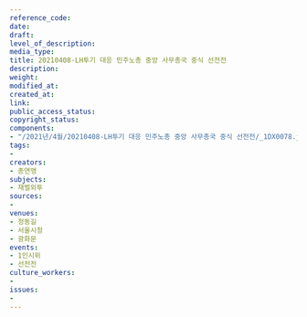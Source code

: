 ```yaml
---
reference_code: 
date: 
draft: 
level_of_description: 
media_type: 
title: 20210408-LH투기 대응 민주노총 중앙 사무총국 중식 선전전
description: 
weight: 
modified_at: 
created_at: 
link: 
public_access_status: 
copyright_status: 
components:
- "/2021년/4월/20210408-LH투기 대응 민주노총 중앙 사무총국 중식 선전전/_1DX0078.jpg"
tags:
- 
creators:
- 총연맹
subjects:
- 재벌외투
sources:
- 
venues:
- 정동길
- 서울시청
- 광화문
events:
- 1인시위
- 선전전
culture_workers:
- 
issues:
- 
---
```

